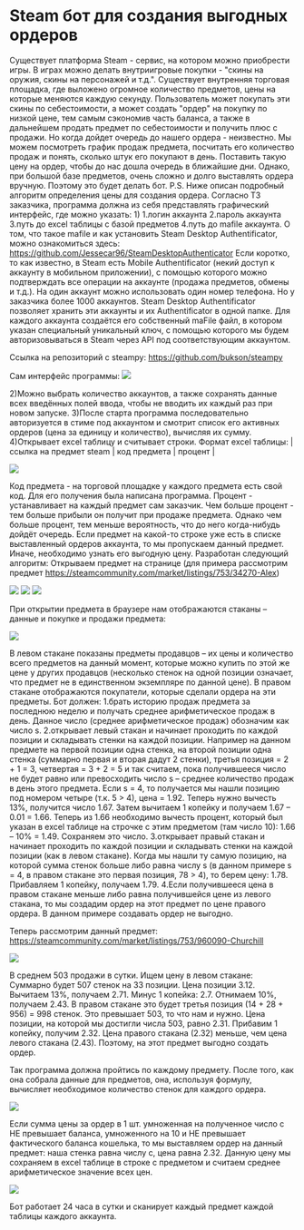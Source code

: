 # Steam бот для создания выгодных ордеров

Существует платформа Steam - сервис, на котором можно приобрести игры.
В играх можно делать внутриигровые покупки - "скины на оружия, скины на персонажей и т.д.".
Существует внутренняя торговая площадка, где выложено огромное количество предметов, цены на которые меняются каждую секунду.
Пользователь может покупать эти скины по себестоимости, а может создать "ордер" на покупку по низкой цене, тем самым сэкономив часть баланса, а также в дальнейшем продать предмет по себестоимости и получить плюс с продажи. Но когда дойдет очередь до нашего ордера - неизвестно. Мы можем посмотреть график продаж предмета, посчитать его количество продаж и понять, сколько штук его покупают в день. Поставить такую цену на ордер, чтобы до нас дошла очередь в ближайшие дни. Однако, при большой базе предметов, очень сложно и долго выставлять ордера вручную. Поэтому это будет делать бот. 
P.S. Ниже описан подробный алгоритм определения цены для создания ордера.
Согласно ТЗ заказчика, программа должна из себя представлять графический интерфейс, где можно указать:
1)
1.логин аккаунта
2.пароль аккаунта
3.путь до excel таблицы с базой предметов
4.путь до mafile аккаунта.
О том, что такое mafile и как установить Steam Desktop Authentificator, можно ознакомиться здесь:
https://github.com/Jessecar96/SteamDesktopAuthenticator
Если коротко, то как известно, в Steam есть Mobile Authentificator (некий доступ к аккаунту в мобильном приложении), с помощью которого можно подтверждать все операции на аккаунте (продажа предметов, обмены и т.д.). На один аккаунт можно использовать один номер телефона. Но у заказчика более 1000 аккаунтов. Steam Desktop Authentificator позволяет хранить эти аккаунты и их Authentificator в одной папке. Для каждого аккаунта создаётся его собственный maFile файл, в котором указан специальный уникальный ключ, с помощью которого мы будем авторизовываться в Steam через API под соответствующим аккаунтом.

Ссылка на репозиторий с steampy: https://github.com/bukson/steampy

Сам интерфейс программы:
![](images/gui.png)
 

2)Можно выбрать количество аккаунтов, а также сохранять данные всех введённых полей ввода, чтобы не вводить их каждый раз при новом запуске.
3)После старта программа последовательно авторизуется в стиме под аккаунтом и смотрит список его активных ордеров (цена за единицу и количество), вычисляя их сумму.
4)Открывает excel таблицу и считывает строки.
Формат excel таблицы:
| ссылка на предмет steam | код предмета | процент |

![](images/table.png)
 
Код предмета - на торговой площадке у каждого предмета есть свой код. Для его получения была написана программа.
Процент - устанавливает на каждый предмет сам заказчик. Чем больше процент - тем больше прибыли он получит при продаже предмета. Однако чем больше процент, тем меньше вероятность, что до него когда-нибудь дойдёт очередь.
Если предмет на какой-то строке уже есть в списке выставленный ордеров аккаунта, то мы пропускаем данный предмет. Иначе, необходимо узнать его выгодную цену.
Разработан следующий алгоритм:
Открываем предмет на странице (для примера рассмотрим  предмет https://steamcommunity.com/market/listings/753/34270-Alex)
 
 ![](images/title.png)
 ![](images/glasses_screen.png)
 ![](images/history.png)
 
При открытии предмета в браузере нам отображаются стаканы – данные и покупке и продажи предмета:

 ![](images/info_glasses.png)
 
В левом стакане показаны предметы продавцов – их цены и количество всего предметов на данный момент, которые можно купить по этой же цене у других продавцов (несколько стенок на одной позиции означает, что предмет не в единственном экземпляре по данной цене).
В правом стакане отображаются покупатели, которые сделали ордера на эти предметы.
Бот должен:
1.брать историю продаж предмета за последнюю неделю и получать среднее арифметическое продаж в день. Данное число (среднее арифметическое продаж) обозначим как число s.
2.открывает левый стакан и начинает проходить по каждой позиции и складывать стенки на каждой позиции. Например на данном предмете на первой позиции одна стенка, на второй позиции одна стенка (суммарно первая и вторая дадут 2 стенки), третья позиция = 2 + 1 = 3, четвертая = 3 + 2 = 5 и так считаем, пока получившееся число не будет равно или превосходить число s – среднее количество продаж в день этого предмета. Если s = 4, то получается мы нашли позицию под номером четыре (т.к. 5 > 4), цена = 1.92. Теперь нужно вычесть 13%, получится число 1.67. Затем вычитаем 1 копейку и получаем 1.67 – 0.01 = 1.66. Теперь из 1.66 необходимо вычесть процент, который был указан в excel таблице на строчке с этим предметом (там число 10): 1.66 – 10% = 1.49. Сохраняем это число.
3.открывает правый стакан и начинает проходить по каждой позиции и складывать стенки на каждой позиции (как в левом стакане). Когда мы нашли ту самую позицию, на которой сумма стенок больше либо равна числу s (в данном примере s = 4, в правом стакане это первая позиция, 78 > 4), то берем цену: 1.78. Прибавляем 1 копейку, получаем 1.79. 
4.Если получившееся цена в правом стакане меньше либо равна получившейся цене из левого стакана, то мы создадим ордер на этот предмет по цене правого ордера. В данном примере создавать ордер не выгодно.


Теперь рассмотрим данный предмет: https://steamcommunity.com/market/listings/753/960090-Churchill

 ![](images/glasses.png)
 
В среднем 503 продажи в сутки. Ищем цену в левом стакане:
Суммарно будет  507 стенок на 33 позиции. Цена позиции 3.12. Вычитаем 13%, получаем 2.71. Минус 1 копейка: 2.7. Отнимаем 10%, получаем 2.43.
В правом стакане это будет третья позиция (14 + 28 + 956) = 998 стенок. Это превышает 503, то что нам и нужно. Цена позиции, на которой мы достигли числа 503, равно 2.31. Прибавим 1 копейку, получим 2.32.
Цена правого стакана (2.32) меньше, чем цена левого стакана (2.43). Поэтому, на этот предмет выгодно создать ордер.

Так программа должна пройтись по каждому предмету.
После того, как она собрала данные для предметов, она, используя формулу, вычисляет необходимое количество стенок для каждого ордера.

 ![](images/formulas.png)
 
Если сумма цены за ордер в 1 шт. умноженная на  полученное число c НЕ превышает баланса, умноженного на 10 и НЕ превышает фактического баланса кошелька, то мы выставляем ордер на данный предмет: наша стенка равна числу c, цена равна 2.32.
Данную цену мы сохраняем в excel таблице в строке с предметом и считаем среднее арифметическое значение всех цен.

 ![](images/adding_excel.png)
 
Бот работает 24 часа в сутки и сканирует каждый предмет каждой таблицы каждого аккаунта.
